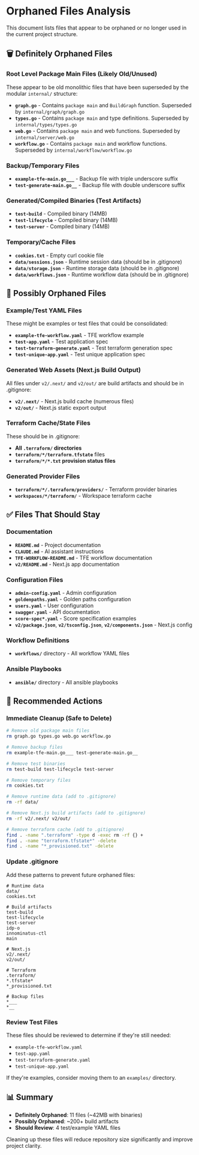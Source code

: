# Orphaned Files Analysis

This document lists files that appear to be orphaned or no longer used in the current project structure.

## 🗑️ Definitely Orphaned Files

### Root Level Package Main Files (Likely Old/Unused)
These appear to be old monolithic files that have been superseded by the modular `internal/` structure:

- **`graph.go`** - Contains `package main` and `BuildGraph` function. Superseded by `internal/graph/graph.go`
- **`types.go`** - Contains `package main` and type definitions. Superseded by `internal/types/types.go`
- **`web.go`** - Contains `package main` and web functions. Superseded by `internal/server/web.go`
- **`workflow.go`** - Contains `package main` and workflow functions. Superseded by `internal/workflow/workflow.go`

### Backup/Temporary Files
- **`example-tfe-main.go___`** - Backup file with triple underscore suffix
- **`test-generate-main.go__`** - Backup file with double underscore suffix

### Generated/Compiled Binaries (Test Artifacts)
- **`test-build`** - Compiled binary (14MB)
- **`test-lifecycle`** - Compiled binary (14MB)
- **`test-server`** - Compiled binary (14MB)

### Temporary/Cache Files
- **`cookies.txt`** - Empty curl cookie file
- **`data/sessions.json`** - Runtime session data (should be in .gitignore)
- **`data/storage.json`** - Runtime storage data (should be in .gitignore)
- **`data/workflows.json`** - Runtime workflow data (should be in .gitignore)

## 🤔 Possibly Orphaned Files

### Example/Test YAML Files
These might be examples or test files that could be consolidated:

- **`example-tfe-workflow.yaml`** - TFE workflow example
- **`test-app.yaml`** - Test application spec
- **`test-terraform-generate.yaml`** - Test terraform generation spec
- **`test-unique-app.yaml`** - Test unique application spec

### Generated Web Assets (Next.js Build Output)
All files under `v2/.next/` and `v2/out/` are build artifacts and should be in .gitignore:

- **`v2/.next/`** - Next.js build cache (numerous files)
- **`v2/out/`** - Next.js static export output

### Terraform Cache/State Files
These should be in .gitignore:

- **All `.terraform/` directories**
- **`terraform/*/terraform.tfstate`** files
- **`terraform/*/*.txt` provision status files**

### Generated Provider Files
- **`terraform/*/.terraform/providers/`** - Terraform provider binaries
- **`workspaces/*/terraform/`** - Workspace terraform cache

## ✅ Files That Should Stay

### Documentation
- **`README.md`** - Project documentation
- **`CLAUDE.md`** - AI assistant instructions
- **`TFE-WORKFLOW-README.md`** - TFE workflow documentation
- **`v2/README.md`** - Next.js app documentation

### Configuration Files
- **`admin-config.yaml`** - Admin configuration
- **`goldenpaths.yaml`** - Golden paths configuration
- **`users.yaml`** - User configuration
- **`swagger.yaml`** - API documentation
- **`score-spec*.yaml`** - Score specification examples
- **`v2/package.json`**, **`v2/tsconfig.json`**, **`v2/components.json`** - Next.js config

### Workflow Definitions
- **`workflows/`** directory - All workflow YAML files

### Ansible Playbooks
- **`ansible/`** directory - All ansible playbooks

## 🔧 Recommended Actions

### Immediate Cleanup (Safe to Delete)
```bash
# Remove old package main files
rm graph.go types.go web.go workflow.go

# Remove backup files
rm example-tfe-main.go___ test-generate-main.go__

# Remove test binaries
rm test-build test-lifecycle test-server

# Remove temporary files
rm cookies.txt

# Remove runtime data (add to .gitignore)
rm -rf data/

# Remove Next.js build artifacts (add to .gitignore)
rm -rf v2/.next/ v2/out/

# Remove terraform cache (add to .gitignore)
find . -name ".terraform" -type d -exec rm -rf {} +
find . -name "terraform.tfstate*" -delete
find . -name "*_provisioned.txt" -delete
```

### Update .gitignore
Add these patterns to prevent future orphaned files:
```
# Runtime data
data/
cookies.txt

# Build artifacts
test-build
test-lifecycle
test-server
idp-o
innominatus-ctl
main

# Next.js
v2/.next/
v2/out/

# Terraform
.terraform/
*.tfstate*
*_provisioned.txt

# Backup files
*___
*__
```

### Review Test Files
These files should be reviewed to determine if they're still needed:
- `example-tfe-workflow.yaml`
- `test-app.yaml`
- `test-terraform-generate.yaml`
- `test-unique-app.yaml`

If they're examples, consider moving them to an `examples/` directory.

## 📊 Summary

- **Definitely Orphaned**: 11 files (~42MB with binaries)
- **Possibly Orphaned**: ~200+ build artifacts
- **Should Review**: 4 test/example YAML files

Cleaning up these files will reduce repository size significantly and improve project clarity.
